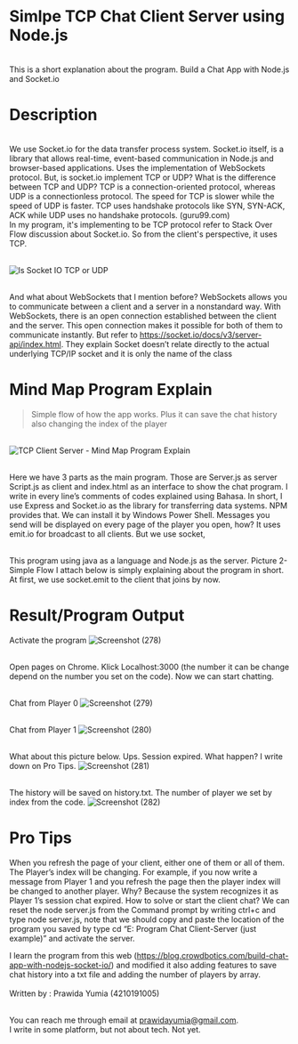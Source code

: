 # Simlpe TCP Chat Client Server using Node.js
<br> This is a short explanation about the program. Build a Chat App with Node.js and Socket.io

# Description
<br> We use Socket.io for the data transfer process system. Socket.io itself, is a library that allows real-time, event-based communication in Node.js and browser-based applications. Uses the implementation of WebSockets protocol. But, is socket.io implement TCP or UDP? What is the difference between TCP and UDP? TCP is a connection-oriented protocol, whereas UDP is a connectionless protocol. The speed for TCP is slower while the speed of UDP is faster. TCP uses handshake protocols like SYN, SYN-ACK, ACK while UDP uses no handshake protocols. (guru99.com)
<br> In my program, it's implementing to be TCP protocol refer to Stack Over Flow discussion about Socket.io. So from the client's perspective, it uses TCP.

<br>![Is Socket IO TCP or UDP](https://user-images.githubusercontent.com/56972989/124790859-bbceec00-df75-11eb-86ea-bc76acf872ab.jpeg)

<br> And what about WebSockets that I mention before? WebSockets allows you to communicate between a client and a server in a nonstandard way. With WebSockets, there is an open connection established between the client and the server. This open connection makes it possible for both of them to communicate instantly.
But refer to https://socket.io/docs/v3/server-api/index.html. They explain Socket doesn’t relate directly to the actual underlying TCP/IP socket and it is only the name of the class

# Mind Map Program Explain

> Simple flow of how the app works. Plus it can save the chat history also changing the index of the player

<br>![TCP Client Server - Mind Map Program Explain](https://user-images.githubusercontent.com/56972989/124792542-46641b00-df77-11eb-89a7-031c5cd967b1.png)

<br> Here we have 3 parts as the main program. Those are Server.js as server Script.js as client and index.html as an interface to show the chat program. I write in every line’s comments of codes explained using Bahasa. In short, I use Express and Socket.io as the library for transferring data systems. NPM provides that. We can install it by Windows Power Shell. Messages you send will be displayed on every page of the player you open, how? It uses emit.io for broadcast to all clients. But we use socket,

<br> This program using java as a language and Node.js as the server. Picture 2- Simple Flow I attach below is simply explaining about the program in short. At first, we use socket.emit to the client that joins by now.  

# Result/Program Output
Activate the program
![Screenshot (278)](https://user-images.githubusercontent.com/56972989/124791101-f59ff280-df75-11eb-97f6-9fbcd2f0bf2b.png)

<br>Open pages on Chrome. Klick Localhost:3000 (the number it can be change depend on the number you set on the code). Now we can start chatting.

<br>Chat from Player 0
![Screenshot (279)](https://user-images.githubusercontent.com/56972989/124791287-21bb7380-df76-11eb-94f3-e5e755230996.png)

<br>Chat from Player 1
![Screenshot (280)](https://user-images.githubusercontent.com/56972989/124791362-30a22600-df76-11eb-8e22-193f50eee567.png)

<br>What about this picture below. Ups. Session expired. What happen? I write down on Pro Tips.
![Screenshot (281)](https://user-images.githubusercontent.com/56972989/124791475-49124080-df76-11eb-9834-4e0ce6721816.png)

<br>The history will be saved on history.txt. The number of player we set by index from the code.
![Screenshot (282)](https://user-images.githubusercontent.com/56972989/124791661-765eee80-df76-11eb-989f-59e25dd79336.png)

# Pro Tips
When you refresh the page of your client, either one of them or all of them. The Player’s index will be changing. For example, if you now write a message from Player 1 and you refresh the page then the player index will be changed to another player. Why? Because the system recognizes it as Player 1’s session chat expired. How to solve or start the client chat? We can reset the node server.js from the Command prompt by writing ctrl+c and type node server.js, note that we should copy and paste the location of the program you saved by type cd “E: Program Chat Client-Server (just example)” and activate the server.

I learn the program from this web (https://blog.crowdbotics.com/build-chat-app-with-nodejs-socket-io/) and modified it also adding features to save chat history into a txt file and adding the number of players by array.  
<br> Written by : Prawida Yumia (4210191005)

<br> You can reach me through email at prawidayumia@gmail.com. 
<br>I write in some platform, but not about tech. Not yet.

